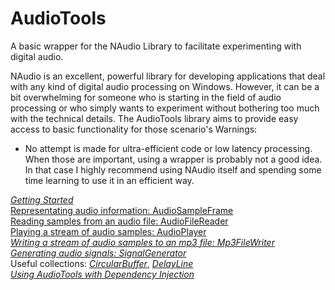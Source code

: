 # AudioTools
A basic wrapper for the NAudio Library to facilitate experimenting with digital audio.    

NAudio is an excellent, powerful library for developing applications that deal with any kind of digital audio processing on Windows. However, it can be a bit overwhelming for someone who is starting in the field of audio processing or who simply wants to experiment without bothering too much with the technical details.
The AudioTools library aims to provide easy access to basic functionality for those scenario's
Warnings:
* No attempt is made for ultra-efficient code or low latency processing. When those are important, using a wrapper is probably not a good idea. In that case I highly recommend using NAudio itself and spending some time learning to use it in an efficient way.

*[Getting Started](Docs/GettingStarted.md)*    
[Representating audio information: AudioSampleFrame](Docs/AudioSampleFrame.md)   
[Reading samples from an audio file: AudioFileReader](Docs/AudioFileReader.md)   
[Playing a stream of audio samples: AudioPlayer](Docs/AudioPlayer.md)       
*[Writing a stream of audio samples to an mp3 file: Mp3FileWriter](Docs/Mp3FileWriter.md)*    
*[Generating audio signals: SignalGenerator](Docs/SignalGenerator.md)*    
Useful collections: *[CircularBuffer](Docs/circularBuffer)*, *[DelayLine](Docs/DelayLine.md)*     
*[Using AudioTools with Dependency Injection](Docs/DependencyInjection.md)*
  
